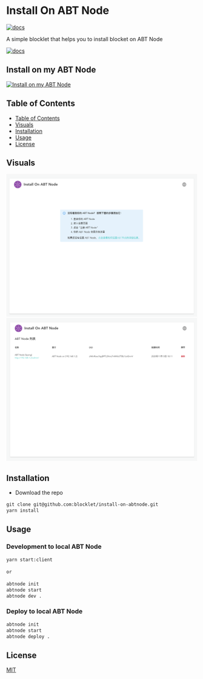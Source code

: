 # Install On ABT Node

[![docs](https://img.shields.io/badge/powered%20by-arcblock-green.svg)](https://docs.arcblock.io)

A simple blocklet that helps you to install blocket on ABT Node

[![docs](https://img.shields.io/badge/-run%20online-blue.svg)](https://install.arcblock.io/)

## Install on my ABT Node

[![Install on my ABT Node](https://raw.githubusercontent.com/blocklet/development-guide/main/assets/install_on_abtnode.svg)](https://install.arcblock.io/?action=blocklet-install&meta_url=https%3A%2F%2Fgithub.com%2Fblocklet%2Finstall-on-abtnode%2Freleases%2Fdownload%2F1.1.6%2Fblocklet.json)

## Table of Contents

- [Table of Contents](#Table-of-Contents)
- [Visuals](#Visuals)
- [Installation](#Introduction)
- [Usage](#Usage)
- [License](#License)

## Visuals

![empty page](/screenshots/empty.png)
![index page](/screenshots/index.png)

## Installation

- Download the repo

```
git clone git@github.com:blocklet/install-on-abtnode.git
yarn install
```

## Usage

### Development to local ABT Node

```
yarn start:client

or

abtnode init
abtnode start
abtnode dev .
```

### Deploy to local ABT Node

```
abtnode init
abtnode start
abtnode deploy .
```

## License

[MIT](LICENSE)
